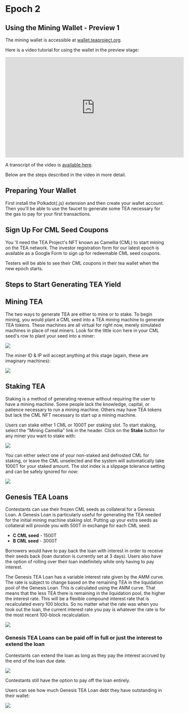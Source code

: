# Epoch 2

## Using the Mining Wallet - Preview 1

The mining wallet is accessible at [wallet.teaproject.org](https://wallet.teaproject.org/).

Here is a video tutorial for using the wallet in the preview stage: 

<iframe width="560" height="315" src="https://www.youtube.com/embed/Gppp9c2UnR4" title="YouTube video player" frameborder="0" allow="accelerometer; autoplay; clipboard-write; encrypted-media; gyroscope; picture-in-picture" allowfullscreen></iframe>

A transcript of the video is [available here](https://teaproject.medium.com/video-guide-tea-project-mining-contest-4017465711e6).

Below are the steps described in the video in more detail.

## Preparing Your Wallet

First install the Polkadot{.js} extension and then create your wallet account. Then you'll be able to use the faucet to generate some TEA necessary for the gas to pay for your first transactions.

## Sign Up For CML Seed Coupons

You 'll need the TEA Project's NFT known as Camellia (CML) to start mining on the TEA network. The investor registration form for our latest epoch is available as a Google Form to sign up for redeemable CML seed coupons.

Testers will be able to see their CML coupons in their tea wallet when the new epoch starts.

## Steps to Start Generating TEA Yield

## Mining TEA

The two ways to generate TEA are either to mine or to stake. To begin mining, you would plant a CML seed into a TEA mining machine to generate TEA tokens. These machines are all virtual for right now, merely simulated machines in place of real miners. Look for the little icon here in your CML seed's row to plant your seed into a miner:

![](demo-mining-plant.png)

The miner ID & IP will accept anything at this stage (again, these are imaginary machines):

![](demo-mining-machine-details.png)

## Staking TEA

Staking is a method of generating revenue without requiring the user to have a mining machine. Some people lack the knowledge, capital, or patience necessary to run a mining machine. Others may have TEA tokens but lack the CML NFT necessary to start up a mining machine. 

Users can stake either 1 CML or 1000T per staking slot. To start staking, select the "Mining Camellia" link in the header. Click on the **Stake** button for any miner you want to stake with:

![](demo-cml.png)

You can either select one of your non-staked and defrosted CML for staking, or leave the CML unselected and the system will automatically take 1000T for your staked amount. The slot index is a slippage tolerance setting and can be safely ignored for now:

![](demo-staking.png)

## Genesis TEA Loans

Contestants can use their frozen CML seeds as collateral for a Genesis Loan. A Genesis Loan is particularly useful for generating the TEA needed for the initial mining machine staking slot. Putting up your extra seeds as collateral will provide you with 500T in exchange for each CML seed.

* **C CML seed** - 1500T
* **B CML seed** - 3000T

Borrowers would have to pay back the loan with interest in order to receive their seeds back (loan duration is currently set at 3 days). Users also have the option of rolling over their loan indefinitely while only having to pay interest. 

The Genesis TEA Loan has a variable interest rate given by the AMM curve. The rate is subject to change based on the remaining TEA in the liquidation pool of the Genesis Loan. This is calculated using the AMM curve. That means that the less TEA there is remaining in the liquidation pool, the higher the interest rate. This will be a flexible compound interest rate that is recalculated every 100 blocks. So no matter what the rate was when you took out the loan, the current interest rate you pay is whatever the rate is for the most recent 100-block recalculation.

![](https://miro.medium.com/max/4800/1*crJia3eJdLC9RiJ2SZ6a1A.png)

### Genesis TEA Loans can be paid off in full or just the interest to extend the loan

Contestants can extend the loan as long as they pay the interest accrued by the end of the loan due date.

![](https://miro.medium.com/max/1400/1*CV3ljd137eILuVgCBJM3Xg.png)

Contestants still have the option to pay off the loan entirely.

Users can see how much Genesis TEA Loan debt they have outstanding in their wallet:

![](https://miro.medium.com/max/844/1*d36Y4N8kexW-B8zHiI-dEw.png)
